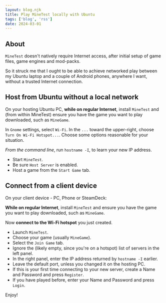 ```yaml
---
layout: blog.njk
title: Play MineTest locally with Ubuntu
tags: ['blog', 'rss']
date: 2024-03-01
---
```


## About

`MineTest` doesn't natively require Internet access, after initial setup of game files, game engines and mod-packs.

So it struck me that I ought to be able to achieve networked play between my Ubuntu laptop and a couple of Android phones, anywhere I want, without a trusted Internet connection.

## Host from Ubuntu without a local network

On your hosting Ubuntu PC, **while on regular Internet**, install `MineTest` and (from within MineTest) ensure you have the game you want to play downloaded, such as `MineGame`.

In `Gnome` settings, select `Wi-Fi`.
In the `...` toward the upper-right, choose `Turn On Wi-Fi Hotspot...`.
Choose some options reasonable for your situation.

*From the command line*, run `hostname -I`, to learn your new IP address.

- Start `MineTest`.
- Be sure `Host Server` is enabled.
- Host a game from the `Start Game` tab. 

## Connect from a client device

On your client device - PC, Phone or SteamDeck:

**While on regular Internet**, install `MineTest` and ensure you have the game you want to play downloaded, such as `MineGame`.

Now **connect to the Wi-Fi hotspot** you just created.

- Launch `MineTest`.
- Choose your game (usually `MineGame`).
- Select the `Join Game` tab.
- Ignore the (likely empty, since you're on a hotspot) list of servers in the left panel.
- In the right panel, enter the IP address returned by `hostname -I` earlier.
- Leave the default port, unless you changed it on the hosting PC.
- If this is your first time connecting to your new server, create a Name and Password and press `Register`.
- If you have played before, enter your Name and Password and press `Login`.

Enjoy!

